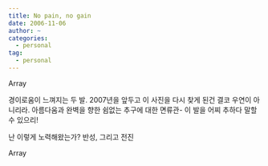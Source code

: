 ```yaml
---
title: No pain, no gain
date: 2006-11-06
author: ~
categories:
  - personal
tag:
  - personal
---
```




Array

경이로움이 느껴지는 두 발.
2007년을 앞두고 이 사진을 다시 찾게 된건 결코 우연이 아니리라.
아름다움과 완벽을 향한 쉼없는 추구에 대한 면류관-
이 발을 어찌 추하다 말할 수 있으리!

난 이렇게 노력해왔는가?
반성, 그리고 전진

Array


 






